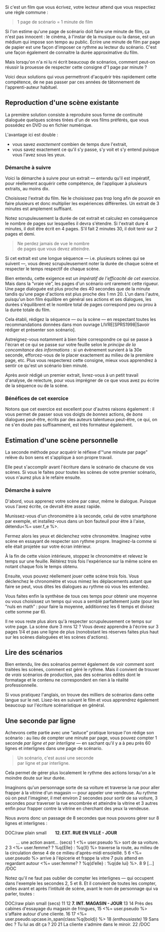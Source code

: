 <!-- Page: #233 Savoir écrire une minute par page -->

Si c'est un film que vous écrivez, votre lecteur attend que vous respectiez une règle commune :

> 1 page de scénario = 1 minute de film

Si l'on estime qu'une page de scénario doit faire une minute de film, ça n'est pas innocent : le cinéma, à l'instar de la musique ou la danse, est un médium qui impose son tempo au public. Écrire une minute de film par page de papier est une façon d'imposer ce rythme au lecteur du scénario. C'est une façon également de connaitre la durée approximative du film.

Mais lorsqu'on n'a ni lu ni écrit beaucoup de scénarios, comment peut-on réussir la prouesse de respecter cette consigne d'1 page par minute ?

Voici deux solutions qui vous permettront d'acquérir très rapidement cette compétence, de ne pas passer par ces années de tâtonnement de l'apprenti-auteur habituel.

## Reproduction d'une scène existante

La première solution consiste à reproduire sous forme de continuité dialoguée quelques scènes tirées d'un de vos films préférés, que vous possédez en DVD ou en fichier numérique. 

L'avantage ici est double :

* vous savez *exactement* combien de temps dure l'extrait, 
* vous savez exactement ce qu'il s'y passe, s'y voit et s'y entend puisque vous l'avez sous les yeux.

### Démarche à suivre

Voici la démarche à suivre pour un extrait — entendu qu'il est impératif, pour réellement acquérir cette compétence, de l'appliquer à plusieurs extraits, au moins dix.

Choisissez l'extrait du film. Ne le choisissez pas trop long afin de pouvoir en faire plusieurs et donc multiplier les expériences différentes. Un extrait de 3 minutes est amplement suffisant.

Notez scrupuleusement la durée de cet extrait et calculez en conséquence le nombre de pages sur lesquelles il devra s'étendre. Si l'extrait dure 4 minutes, il doit être écrit en 4 pages. S'il fait 2 minutes 30, il doit tenir sur 2 pages et demi.

> Ne perdez jamais de vue le nombre<br>de pages que vous devez atteindre.

Si cet extrait est une longue séquence — i.e. plusieurs scènes qui se suivent —, vous devez scrupuleusement noter la durée de chaque scène et  respecter le temps respectif de chaque scène.

Bien entendu, cette exigence est *un impératif de l'efficacité de cet exercice*. Mais dans la “vraie vie”, les pages d'un scénario ont rarement cette rigueur. Une page dialoguée est plus proche des 40 secondes que de la minute tandis qu'une page d'actions est plus proche des 1 mn 20. L'un dans l'autre, puisqu'un bon film équilibre en général ses actions et ses dialogues, les durées s'équilibrent et le nombre total de pages correspond peu ou prou à la durée totale du film.

Cela établi, rédigez la séquence — ou la scène — en respectant toutes les recommandations données dans mon ouvrage LIVRE[SPRS1998|Savoir rédiger et présenter son scénario]. 

Astreignez-vous notamment à bien faire correspondre ce qui se passe à l'écran et ce qui se passe sur votre feuille selon le *principe de la concomitance des informations* : si un évènement survient à la 30e seconde, efforcez-vous de le placer exactement au milieu de la première page, etc. Plus vous respecterez cette consigne, mieux vous apprendrez à sentir ce qu'est un scénario bien minuté.

Après avoir rédigé un premier extrait, livrez-vous à un petit travail d'analyse, de relecture, pour vous imprégner de ce que vous avez pu écrire de la séquence ou de la scène.

### Bénéfices de cet exercice

Notons que cet exercice est excellent pour d'autres raisons également : il vous permet de passer sous vos doigts de *bonnes* actions, de *bons* dialogues peut-être, écrits par des auteurs talentueux peut-être, ce qui, on ne s'en doute pas suffisamment, est très formateur également.

## Estimation d'une scène personnelle

La seconde méthode pour acquérir le réflexe d'“une minute par page” relève du bon sens et s'applique à son propre travail.

Elle peut s'accomplir avant l'écriture dans le scénario de chacune de vos scènes. Si vous le faites pour toutes les scènes de votre premier scénario, vous n'aurez plus à le refaire ensuite.

### Démarche à suivre

D'abord, vous apprenez votre scène par cœur, même le dialogue. Puisque vous l'avez écrite, ce devrait être assez rapide.

Munissez-vous d'un chronomètre à la seconde, celui de votre smartphone par exemple, et installez-vous dans un bon fauteuil pour être à l'aise, détendu<%= user.f_e %>. 

Fermez alors les yeux et déclenchez votre chronomètre. Imaginez votre scène en essayant de respecter son rythme propre. Imaginez-la comme si elle était projetée sur votre écran intérieur.

À la fin de cette vision intérieure, stoppez le chronomètre et relevez le temps sur une feuille. Réitérez trois fois l'expérience sur la même scène en notant chaque fois le temps obtenu.

Ensuite, vous pouvez réellement jouer cette scène trois fois. Vous déclenchez le chronomètre et vous mimez les déplacements autant que faire se peut, vous dites les dialogues au rythme où vous les entendez.

Vous faites enfin la synthèse de tous ces temps pour obtenir une moyenne ou vous choisissez un temps qui vous a semblé parfaitement juste (pour les “nuls en math” : pour faire la moyenne, additionnez les 6 temps et divisez cette somme par 6).

Il ne vous reste plus alors qu'à respecter scrupuleusement ce temps sur votre page. La scène dure 3 mns 12 ? Vous devez apprendre à l'écrire sur 3 pages 1/4 et pas une ligne de plus (nonobstant les réserves faites plus haut sur les scènes dialoguées et les scènes d'actions).

## Lire des scénarios

Bien entendu, lire des scénarios permet également de voir comment sont traitées les scènes, comment est géré le rythme. Mais il convient de trouver de *vrais* scénarios de production, pas des scénarios édités dont le formatage et le contenu ne correspondent en rien à la réalité professionnelle.

Si vous pratiquez l'anglais, on trouve des milliers de scénarios dans cette langue sur le net. Lisez-les en suivant le film et vous apprendrez également beaucoup sur l'écriture scénaristique en général.

## Une seconde par ligne

Achevons cette partie avec une “astuce” pratique lorsque l'on rédige son scénario : au lieu de compter une minute par page, vous pouvez compter 1 seconde *par ligne et par interligne* — en sachant qu'il y a à peu près 60 lignes et interlignes dans une page de scénario.

> Un scénario, c'est aussi une seconde<br>par ligne et par interligne.

Cela permet de gérer plus localement le rythme des actions lorsqu'on a le moindre doute sur leur durée.

Imaginons qu'un personnage sorte de sa voiture et traverse la rue pour aller frapper à la vitrine d'un magasin — pour appeler une vendeuse. Au rythme où on peut l'imaginer, il met environ 2 secondes pour sortir de sa voiture, 3 secondes pour traverser la rue encombrée et atteindre la vitrine et 3 autres enfin pour frapper contre la vitrine en cherchant des yeux la vendeuse.

Nous avons donc un passage de 8 secondes que nous pouvons gérer sur 8 lignes et interlignes :

DOC/raw plain small
      <strong>12. EXT. RUE EN VILLE - JOUR</strong>

&nbsp; &nbsp; &nbsp;&nbsp;&nbsp;&nbsp; … une action avant…
(secs)
  1     <%= user.pseudo %> sort de sa voiture.
  2
  3     <%= user.femme? ? %q{Elle} : %q{Il} %> traverse la route, au milieu de la circulation dense
  4     de ce milieu d'après-midi ensoleillé.
  5
  6     <%= user.pseudo %> arrive à l'épicerie et frappe la vitre 
  7     puis attend en regardant autour <%= user.femme? ? %q{d’elle} : %q{de lui} %>.
  8
  9     [...]
/DOC

Notez qu'il ne faut pas oublier de compter les interlignes — qui occupent dans l'exemple les secondes 2, 5 et 8. Et il convient de toutes les compter, celles avant et après l'intitulé de scène, avant le nom de personnage qui va parler, toutes :

DOC/raw plain small
(secs)
  11
  12   <strong>7. INT. MAGASIN - JOUR</strong>
  13
  14      Près des cabines d'essayage du magasin de fringues,
  15      <%= user.pseudo %> s'affaire autour d'une cliente.
  16
  17                   <%= user.pseudo.upcase.in_span(class:%q{bold}) %>
  18                   *(enthousiaste)*
  19                   Sans dec ? Tu lui as dit ça ?
  20
  21       La cliente s'admire dans le miroir.
  22
/DOC

